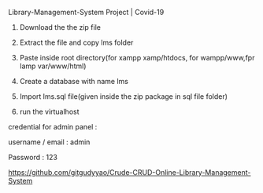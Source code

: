 Library-Management-System Project | Covid-19


1. Download the the zip file

2. Extract the file and copy lms folder

3. Paste inside root directory(for xampp xamp/htdocs, for wampp/www,fpr lamp var/www/html)

4. Create a database with name lms

5. Import lms.sql  file(given inside the zip package in sql file folder)

6. run the virtualhost 


credential for admin panel :

username / email : admin 

Password : 123

https://github.com/gitgudyyao/Crude-CRUD-Online-Library-Management-System